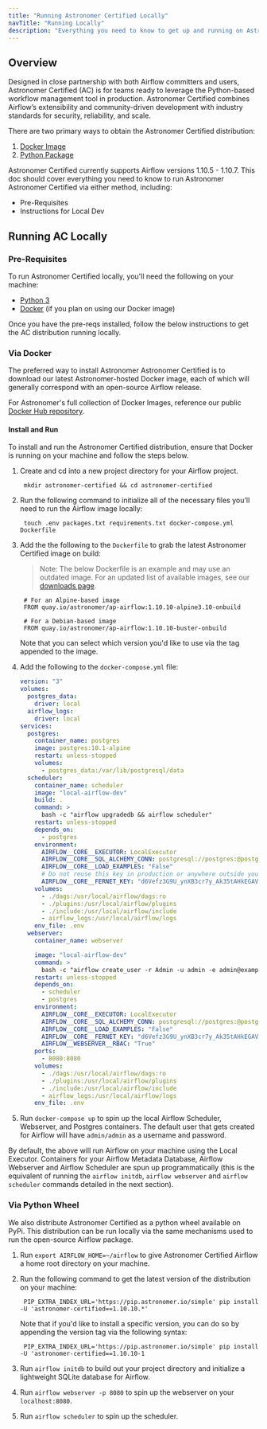 ```yaml
---
title: "Running Astronomer Certified Locally"
navTitle: "Running Locally"
description: "Everything you need to know to get up and running on Astronomer's distribution of Apache Airflow on your local machine."
---
```


## Overview

Designed in close partnership with both Airflow committers and users, Astronomer Certified (AC) is for teams ready to leverage the Python-based workflow management tool in production. Astronomer Certified combines Airflow’s extensibility and community-driven development with industry standards for security, reliability, and scale.

There are two primary ways to obtain the Astronomer Certified distribution:

1. [Docker Image](https://hub.docker.com/r/quay.io/astronomer/ap-airflow)
2. [Python Package](https://pip.astronomer.io/simple/apache-airflow/)

Astronomer Certified currently supports Airflow versions 1.10.5 - 1.10.7. This doc should cover everything you need to know to run Astronomer Astronomer Certified via either method, including:

- Pre-Requisites
- Instructions for Local Dev

## Running AC Locally

### Pre-Requisites

To run Astronomer Certified locally, you'll need the following on your machine:

- [Python 3](https://www.python.org/downloads/)
- [Docker](https://www.docker.com/products/docker-desktop) (if you plan on using our Docker image)

Once you have the pre-reqs installed, follow the below instructions to get the AC distribution running locally.

### Via Docker

The preferred way to install Astronomer Astronomer Certified is to download our latest Astronomer-hosted Docker image, each of which will generally correspond with an open-source Airflow release.

For Astronomer's full collection of Docker Images, reference our public [Docker Hub repository](https://hub.docker.com/r/quay.io/astronomer/ap-airflow).

#### Install and Run

To install and run the Astronomer Certified distribution, ensure that Docker is running on your machine and follow the steps below.

1. Create and cd into a new project directory for your Airflow project.

        mkdir astronomer-certified && cd astronomer-certified

2. Run the following command to initialize all of the necessary files you'll need to run the Airflow image locally:

        touch .env packages.txt requirements.txt docker-compose.yml Dockerfile

3. Add the the following to the `Dockerfile` to grab the latest Astronomer Certified image on build:

    > Note: The below Dockerfile is an example and may use an outdated image. For an updated list of available images, see our [downloads page](/downloads).

        # For an Alpine-based image
        FROM quay.io/astronomer/ap-airflow:1.10.10-alpine3.10-onbuild

        # For a Debian-based image
        FROM quay.io/astronomer/ap-airflow:1.10.10-buster-onbuild

    Note that you can select which version you'd like to use via the tag appended to the image.

4. Add the following to the `docker-compose.yml` file:
   
    ```yaml
    version: "3"
    volumes:
      postgres_data:
        driver: local
      airflow_logs:
        driver: local
    services:
      postgres:
        container_name: postgres
        image: postgres:10.1-alpine
        restart: unless-stopped
        volumes:
          - postgres_data:/var/lib/postgresql/data
      scheduler:
        container_name: scheduler
        image: "local-airflow-dev"
        build: .
        command: >
          bash -c "airflow upgradedb && airflow scheduler"
        restart: unless-stopped
        depends_on:
          - postgres
        environment:
          AIRFLOW__CORE__EXECUTOR: LocalExecutor
          AIRFLOW__CORE__SQL_ALCHEMY_CONN: postgresql://postgres:@postgres:5432
          AIRFLOW__CORE__LOAD_EXAMPLES: "False"
          # Do not reuse this key in production or anywhere outside your local laptop!
          AIRFLOW__CORE__FERNET_KEY: "d6Vefz3G9U_ynXB3cr7y_Ak35tAHkEGAVxuz_B-jzWw="
        volumes:
          - ./dags:/usr/local/airflow/dags:ro
          - ./plugins:/usr/local/airflow/plugins
          - ./include:/usr/local/airflow/include
          - airflow_logs:/usr/local/airflow/logs
        env_file: .env
      webserver:
        container_name: webserver

        image: "local-airflow-dev"
        command: >
          bash -c "airflow create_user -r Admin -u admin -e admin@example.com -f admin -l user -p admin && airflow webserver"
        restart: unless-stopped
        depends_on:
          - scheduler
          - postgres
        environment:
          AIRFLOW__CORE__EXECUTOR: LocalExecutor
          AIRFLOW__CORE__SQL_ALCHEMY_CONN: postgresql://postgres:@postgres:5432
          AIRFLOW__CORE__LOAD_EXAMPLES: "False"
          AIRFLOW__CORE__FERNET_KEY: "d6Vefz3G9U_ynXB3cr7y_Ak35tAHkEGAVxuz_B-jzWw="
          AIRFLOW__WEBSERVER__RBAC: "True"
        ports:
          - 8080:8080
        volumes:
          - ./dags:/usr/local/airflow/dags:ro
          - ./plugins:/usr/local/airflow/plugins
          - ./include:/usr/local/airflow/include
          - airflow_logs:/usr/local/airflow/logs
        env_file: .env
	```

5. Run `docker-compose up` to spin up the local Airflow Scheduler, Webserver, and Postgres containers. The default user that gets created for Airflow will have `admin/admin` as a username and password.

By default, the above will run Airflow on your machine using the Local Executor.  Containers for your Airflow Metadata Database, Airflow Webserver and Airflow Scheduler are spun up programmatically (this is the equivalent of running the `airflow initdb`, `airflow webserver` and `airflow scheduler` commands detailed in the next section).

### Via Python Wheel

We also distribute Astronomer Certified as a python wheel available on PyPi. This distribution can be run locally via the same mechanisms used to run the open-source Airflow package.

1. Run `export AIRFLOW_HOME=~/airflow` to give Astronomer Certified Airflow a home root directory on your machine.
2. Run the following command to get the latest version of the distribution on your machine:

        PIP_EXTRA_INDEX_URL='https://pip.astronomer.io/simple' pip install -U 'astronomer-certified==1.10.10.*'

    Note that if you'd like to install a specific version, you can do so by appending the version tag via the following syntax:

        PIP_EXTRA_INDEX_URL='https://pip.astronomer.io/simple' pip install -U 'astronomer-certified==1.10.10-1

3. Run `airflow initdb` to build out your project directory and initialize a lightweight SQLite database for Airflow.
4. Run `airflow webserver -p 8080` to spin up the webserver on your `localhost:8080`.
5. Run `airflow scheduler` to spin up the scheduler.

